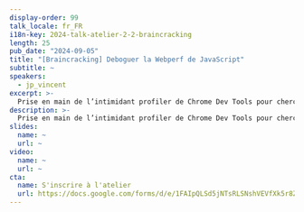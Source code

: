 ```yaml
---
display-order: 99
talk_locale: fr_FR
i18n-key: 2024-talk-atelier-2-2-braincracking
length: 25
pub_date: "2024-09-05"
title: "[Braincracking] Deboguer la Webperf de JavaScript"
subtitle: ~
speakers:
  - jp_vincent
excerpt: >-
  Prise en main de l’intimidant profiler de Chrome Dev Tools pour chercher les soucis de réactivité et de sur-utiilisation de JavaScript. Nous verrons d’abord l’utilisation sur un site en JS classique, puis sur des frameworks JS de haut niveau comme React qui nécessitent un complément avec d’autres outils.
description: >-
  Prise en main de l’intimidant profiler de Chrome Dev Tools pour chercher les soucis de réactivité et de sur-utiilisation de JavaScript. Nous verrons d’abord l’utilisation sur un site en JS classique, puis sur des frameworks JS de haut niveau comme React qui nécessitent un complément avec d’autres outils.
slides:
  name: ~
  url: ~
video:
  name: ~
  url: ~
cta:
  name: S'inscrire à l'atelier
  url: https://docs.google.com/forms/d/e/1FAIpQLSd5jNTsRLSNshVEVfXk5r8ZLlUfxqGHP1opJs0-UmrD2gG5Eg/viewform
---
```

